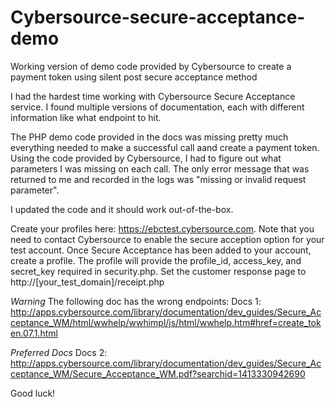 Cybersource-secure-acceptance-demo
==================================

Working version of demo code provided by Cybersource to create a payment token using silent post secure acceptance method

I had the hardest time working with Cybersource Secure Acceptance service. I found multiple versions of documentation, each with different information like what endpoint to hit. 

The PHP demo code provided in the docs was missing pretty much everything needed to make a successful call aand create a payment token. Using the code provided by Cybersource, I had to figure out what parameters I was missing on each call. The only error message that was returned to me and recorded in the logs was "missing or invalid request parameter". 

I updated the code and it should work out-of-the-box.

Create your profiles here: https://ebctest.cybersource.com.
Note that you need to contact Cybersource to enable the secure acception option for your test account.
Once Secure Acceptance has been added to your account, create a profile. The profile will provide the profile_id, access_key, and secret_key required in security.php. Set the customer response page to http://[your_test_domain]/receipt.php

*Warning* The following doc has the wrong endpoints: 
Docs 1: http://apps.cybersource.com/library/documentation/dev_guides/Secure_Acceptance_WM/html/wwhelp/wwhimpl/js/html/wwhelp.htm#href=create_token.07.1.html

*Preferred Docs*
Docs 2: http://apps.cybersource.com/library/documentation/dev_guides/Secure_Acceptance_WM/Secure_Acceptance_WM.pdf?searchid=1413330942690

Good luck!
